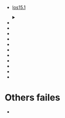 

- [los15.1](https://drive.google.com/file/d/1vmj55vOcvhRSPOIzXVXVRfVzitehImTj/view?usp=drivesdk)
  <details class="raz9">
    <summary></summary>
  <details class="raz9">
    <summary></summary>
    </details>
  </details>
  
- 
- 
- 
- 
- 
-
- 
- 
- 
- 
- 

# Others failes

- 
